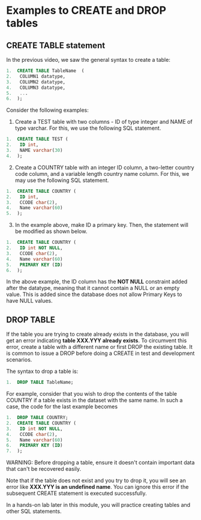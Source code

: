Examples to CREATE and DROP tables
===========================================

CREATE TABLE statement
----------------------

In the previous video, we saw the general syntax to create a table:

```sql
1.  CREATE TABLE TableName  (
2.   COLUMN1 datatype,
3.   COLUMN2 datatype,
4.   COLUMN3 datatype,
5.   ...
6.  );
```

Consider the following examples:

1.  Create a TEST table with two columns - ID of type integer and NAME of type varchar. For this, we use the following SQL statement.

```sql
1.  CREATE TABLE TEST (
2.   ID int,
3.   NAME varchar(30)
4.  );
```


2.  Create a COUNTRY table with an integer ID column, a two-letter country code column, and a variable length country name column. For this, we may use the following SQL statement.

```sql
1.  CREATE TABLE COUNTRY (
2.   ID int,
3.   CCODE char(2),
4.   Name varchar(60)
5.  );
```

3.  In the example above, make ID a primary key. Then, the statement will be modified as shown below.

```sql
1.  CREATE TABLE COUNTRY (
2.   ID int NOT NULL,
3.   CCODE char(2),
4.   Name varchar(60)
5.   PRIMARY KEY (ID)
6.  );
```

In the above example, the ID column has the **NOT NULL** constraint added after the datatype, meaning that it cannot contain a NULL or an empty value. This is added since the database does not allow Primary Keys to have NULL values.

DROP TABLE
----------

If the table you are trying to create already exists in the database, you will get an error indicating **table XXX.YYY already exists**. To circumvent this error, create a table with a different name or first DROP the existing table. It is common to issue a DROP before doing a CREATE in test and development scenarios.

The syntax to drop a table is:

```sql
1.  DROP TABLE TableName;
```

For example, consider that you wish to drop the contents of the table COUNTRY if a table exists in the dataset with the same name. In such a case, the code for the last example becomes

```sql
1.  DROP TABLE COUNTRY;
2.  CREATE TABLE COUNTRY (
3.   ID int NOT NULL,
4.   CCODE char(2),
5.   Name varchar(60)
6.   PRIMARY KEY (ID)
7.  );
```

WARNING: Before dropping a table, ensure it doesn't contain important data that can't be recovered easily.

Note that if the table does not exist and you try to drop it, you will see an error like **XXX.YYY is an undefined name**. You can ignore this error if the subsequent CREATE statement is executed successfully.

In a hands-on lab later in this module, you will practice creating tables and other SQL statements.

